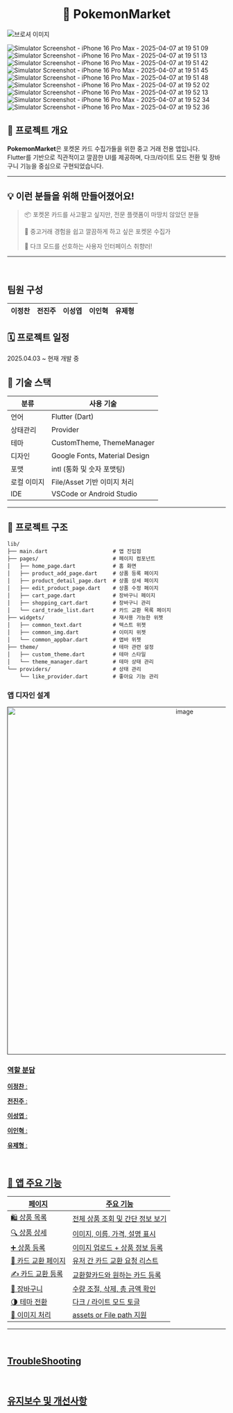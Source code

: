 <h1 align="center">
🧢 PokemonMarket
</h1>
<p align="center">
</p>
  <img alt="브로셔 이미지" src=""/>
  
![Simulator Screenshot - iPhone 16 Pro Max - 2025-04-07 at 19 51 09](https://github.com/user-attachments/assets/39e4965a-1c77-43cf-a972-7da4832bb416)
![Simulator Screenshot - iPhone 16 Pro Max - 2025-04-07 at 19 51 13](https://github.com/user-attachments/assets/846c891b-2b3d-4927-ae30-0214d5e3309d)
![Simulator Screenshot - iPhone 16 Pro Max - 2025-04-07 at 19 51 42](https://github.com/user-attachments/assets/b35855ca-7425-42b0-bf3c-a167e6e47ffa)
![Simulator Screenshot - iPhone 16 Pro Max - 2025-04-07 at 19 51 45](https://github.com/user-attachments/assets/8fc7c8da-ebf3-4613-bed0-f311f496eedc)
![Simulator Screenshot - iPhone 16 Pro Max - 2025-04-07 at 19 51 48](https://github.com/user-attachments/assets/591f01f8-7ea2-4882-bea3-5bd785fa5e87)
![Simulator Screenshot - iPhone 16 Pro Max - 2025-04-07 at 19 52 02](https://github.com/user-attachments/assets/e3777889-b92e-4a55-b6fa-8146d33cfeb2)
![Simulator Screenshot - iPhone 16 Pro Max - 2025-04-07 at 19 52 13](https://github.com/user-attachments/assets/b9ad0240-898d-406e-af6b-f34a9424de21)
![Simulator Screenshot - iPhone 16 Pro Max - 2025-04-07 at 19 52 34](https://github.com/user-attachments/assets/54438190-33fc-4be4-87a7-29b052d1b493)
![Simulator Screenshot - iPhone 16 Pro Max - 2025-04-07 at 19 52 36](https://github.com/user-attachments/assets/1834e07e-4f92-43e4-b46a-d8811030032b)


## 📌 프로젝트 개요

**PokemonMarket**은 포켓몬 카드 수집가들을 위한 중고 거래 전용 앱입니다.  
Flutter를 기반으로 직관적이고 깔끔한 UI를 제공하며, 다크/라이트 모드 전환 및 장바구니 기능을 중심으로 구현되었습니다.

---
## 💡 이런 분들을 위해 만들어졌어요!

> 📦 포켓몬 카드를 사고팔고 싶지만, 전문 플랫폼이 마땅치 않았던 분들  
>  
> 🛒 중고거래 경험을 쉽고 깔끔하게 하고 싶은 포켓몬 수집가  
>  
> 🌙 다크 모드를 선호하는 사용자 인터페이스 취향러!

---
<br/>

## 팀원 구성

| **이정찬** | **전진주** | **이성엽** | **이인혁** | **유제형** |
| :------: |  :------: | :------: | :------: | :------: |

## 🗓️ 프로젝트 일정

2025.04.03 ~ 현재 개발 중

## 🧰 기술 스택

| 분류 | 사용 기술 |
|------|-----------|
| 언어 | Flutter (Dart) |
| 상태관리 | Provider |
| 테마 | CustomTheme, ThemeManager |
| 디자인 | Google Fonts, Material Design |
| 포맷 | intl (통화 및 숫자 포맷팅) |
| 로컬 이미지 | File/Asset 기반 이미지 처리 |
| IDE | VSCode or Android Studio |

---  
## 📂 프로젝트 구조

```
lib/
├── main.dart                     # 앱 진입점
├── pages/                        # 페이지 컴포넌트
│   ├── home_page.dart            # 홈 화면
│   ├── product_add_page.dart     # 상품 등록 페이지
│   ├── product_detail_page.dart  # 상품 상세 페이지
│   ├── edit_product_page.dart    # 상품 수정 페이지
│   ├── cart_page.dart            # 장바구니 페이지
│   ├── shopping_cart.dart        # 장바구니 관리
│   └── card_trade_list.dart      # 카드 교환 목록 페이지
├── widgets/                      # 재사용 가능한 위젯
│   ├── common_text.dart          # 텍스트 위젯
│   ├── common_img.dart           # 이미지 위젯
│   └── common_appbar.dart        # 앱바 위젯
├── theme/                        # 테마 관련 설정
│   ├── custom_theme.dart         # 테마 스타일
│   └── theme_manager.dart        # 테마 상태 관리
└── providers/                    # 상태 관리
    └── like_provider.dart        # 좋아요 기능 관리
```

### 앱 디자인 설계
<p align="center">
 <a href="">
<img width="802" alt="image" src="">
</p>


  
### 역할 분담
**이정찬** : 

**전진주** : 

**이성엽** : 

**이인혁** : 

**유제형** : 

<br/>

## 🎨 앱 주요 기능

| 페이지 | 주요 기능 |
|--------|-----------|
| 🛍️ 상품 목록 | 전체 상품 조회 및 간단 정보 보기 |
| 🔍 상품 상세 | 이미지, 이름, 가격, 설명 표시 |
| ➕ 상품 등록 | 이미지 업로드 + 상품 정보 등록 |
| 🔄 카드 교환 페이지 | 유저 간 카드 교환 요청 리스트|
| ✍️ 카드 교환 등록 | 교환할카드와 원하는 카드 등록 |
| 🧾 장바구니 | 수량 조절, 삭제, 총 금액 확인 |
| 🌗 테마 전환 | 다크 / 라이트 모드 토글 |
| 📸 이미지 처리 | assets or File path 지원 |

---

<br/>

## TroubleShooting


<br/>

## 유지보수 및 개선사항

